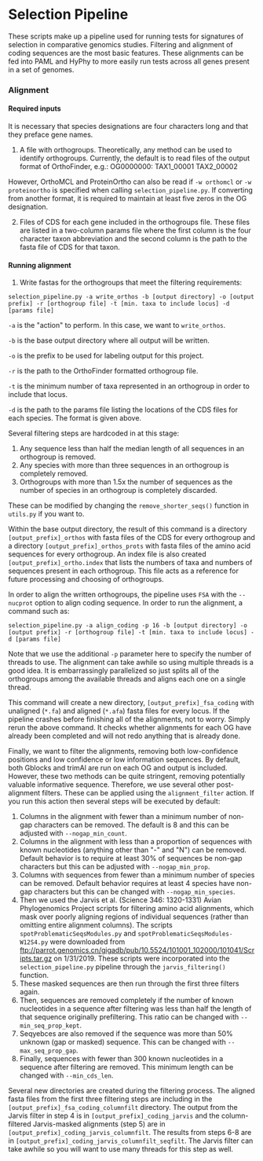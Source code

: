 # Selection Pipeline

These scripts make up a pipeline used for running tests for signatures of selection in comparative genomics studies. Filtering and alignment of coding sequences are the most basic features. These alignments can be fed into PAML and HyPhy to more easily run tests across all genes present in a set of genomes.

### Alignment

#### Required inputs

It is necessary that species designations are four characters long and that they preface gene names.

1. A file with orthogroups. Theoretically, any method can be used to identify orthogroups. Currently, the default is to read files of the output format of OrthoFinder, e.g.:
OG0000000: TAX1_00001 TAX2_00002

However, OrthoMCL and ProteinOrtho can also be read if `-w orthomcl` or `-w proteinortho` is specified when calling `selection_pipeline.py`. If converting from another format, it is required to maintain at least five zeros in the OG designation.

2. Files of CDS for each gene included in the orthogroups file. These files are listed in a two-column params file where the first column is the four character taxon abbreviation and the second column is the path to the fasta file of CDS for that taxon.

#### Running alignment

1. Write fastas for the orthogroups that meet the filtering requirements:

```selection_pipeline.py -a write_orthos -b [output directory] -o [output prefix] -r [orthogroup file] -t [min. taxa to include locus] -d [params file]```

`-a` is the "action" to perform. In this case, we want to `write_orthos`.

`-b` is the base output directory where all output will be written.

`-o` is the prefix to be used for labeling output for this project.

`-r` is the path to the OrthoFinder formatted orthogroup file.

`-t` is the minimum number of taxa represented in an orthogroup in order to include that locus.

`-d` is the path to the params file listing the locations of the CDS files for each species. The format is given above.

Several filtering steps are hardcoded in at this stage:
1. Any sequence less than half the median length of all sequences in an orthogroup is removed.
2. Any species with more than three sequences in an orthogroup is completely removed.
3. Orthogroups with more than 1.5x the number of sequences as the number of species in an orthogroup is completely discarded.

These can be modified by changing the `remove_shorter_seqs()` function in `utils.py` if you want to.

Within the base output directory, the result of this command is a directory ```[output_prefix]_orthos``` with fasta files of the CDS for every orthogroup and a directory ```[output_prefix]_orthos_prots``` with fasta files of the amino acid sequences for every orthogroup. An index file is also created ```[output_prefix]_ortho.index``` that lists the numbers of taxa and numbers of sequences present in each orthogroup. This file acts as a reference for future processing and choosing of orthogroups.

In order to align the written orthogroups, the pipeline uses `FSA` with the `--nucprot` option to align coding sequence. In order to run the alignment, a command such as:

```selection_pipeline.py -a align_coding -p 16 -b [output directory] -o [output prefix] -r [orthogroup file] -t [min. taxa to include locus] -d [params file]```

Note that we use the additional `-p` parameter here to specify the number of threads to use. The alignment can take awhile so using multiple threads is a good idea. It is embarrassingly parallelized so just splits all of the orthogroups among the available threads and aligns each one on a single thread.

This command will create a new directory, `[output_prefix]_fsa_coding` with unaligned (`*.fa`) and aligned (`*.afa`) fasta files for every locus. If the pipeline crashes before finishing all of the alignments, not to worry. Simply rerun the above command. It checks whether alignments for each OG have already been completed and will not redo anything that is already done.

Finally, we want to filter the alignments, removing both low-confidence positions and low confidence or low information sequences. By default, both Gblocks and trimAl are run on each OG and output is included. However, these two methods can be quite stringent, removing potentially valuable informative sequence. Therefore, we use several other post-alignment filters. These can be applied using the `alignment_filter` action. If you run this action then several steps will be executed by default:
1. Columns in the alignment with fewer than a minimum number of non-gap characters can be removed. The default is 8 and this can be adjusted with `--nogap_min_count`.
2. Columns in the alignment with less than a proportion of sequences with known nucleotides (anything other than "-" and "N") can be removed. Default behavior is to require at least 30% of sequences be non-gap characters but this can be adjusted with ```--nogap_min_prop```.
3. Columns with sequences from fewer than a minimum number of species can be removed. Default behavior requires at least 4 species have non-gap characters but this can be changed with `--nogap_min_species`.
4. Then we used the Jarvis et al. (Science 346: 1320-1331) Avian Phylogenomics Project scripts for filtering amino acid alignments, which mask over poorly aligning regions of individual sequences (rather than omitting entire alignment columns). The scripts ```spotProblematicSeqsModules.py``` and ```spotProblematicSeqsModules-W12S4.py``` were downloaded from ftp://parrot.genomics.cn/gigadb/pub/10.5524/101001_102000/101041/Scripts.tar.gz on 1/31/2019. These scripts were incorporated into the ```selection_pipeline.py``` pipeline through the ```jarvis_filtering()``` function.
5. These masked sequences are then run through the first three filters again.
6. Then, sequences are removed completely if the number of known nucleotides in a sequence after filtering was less than half the length of that sequence originally prefiltering. This ratio can be changed with `--min_seq_prop_kept`.
7. Seqyebces are also removed if the sequence was more than 50% unknown (gap or masked) sequence. This can be changed with `--max_seq_prop_gap`.
8. Finally, sequences with fewer than 300 known nucleotides in a sequence after filtering are removed. This minimum length can be changed with `--min_cds_len`.

Several new directories are created during the filtering process. The aligned fasta files from the first three filtering steps are including in the `[output_prefix]_fsa_coding_columnfilt` directory. The output from the Jarvis filter in step 4 is in `[output_prefix]_coding_jarvis` and the column-filtered Jarvis-masked alignments (step 5) are in `[output_prefix]_coding_jarvis_columnfilt`. The results from steps 6-8 are in `[output_prefix]_coding_jarvis_columnfilt_seqfilt`. The Jarvis filter can take awhile so you will want to use many threads for this step as well.